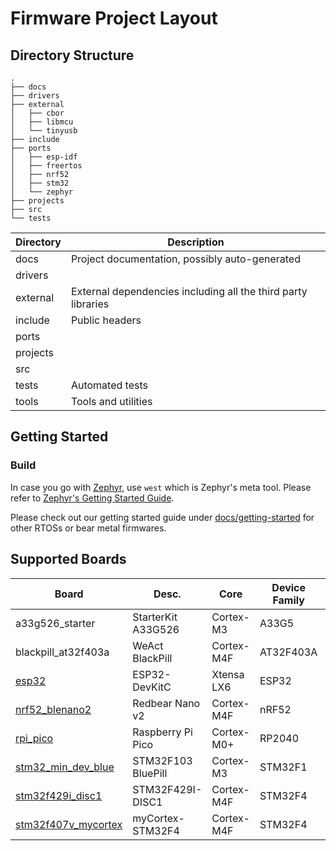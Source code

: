 # Firmware Project Layout

## Directory Structure

```shell
.
├── docs
├── drivers
├── external
│   ├── cbor
│   ├── libmcu
│   └── tinyusb
├── include
├── ports
│   ├── esp-idf
│   ├── freertos
│   ├── nrf52
│   ├── stm32
│   └── zephyr
├── projects
├── src
└── tests
```

| Directory | Description                                                   |
| --------- | -----------                                                   |
| docs      | Project documentation, possibly auto-generated                |
| drivers   |                                                               |
| external  | External dependencies including all the third party libraries |
| include   | Public headers                                                |
| ports     |                                                               |
| projects  |                                                               |
| src       |                                                               |
| tests     | Automated tests                                               |
| tools     | Tools and utilities                                           |

## Getting Started
### Build
In case you go with [Zephyr](https://zephyrproject.org/), use `west` which is
Zephyr's meta tool. Please refer to [Zephyr's Getting Started
Guide](https://docs.zephyrproject.org/latest/develop/getting_started/index.html).

Please check out our getting started guide under
[docs/getting-started](docs/getting-started) for other RTOSs or bear metal
firmwares.

## Supported Boards

| Board                                                | Desc.              | Core       | Device Family | Manufacturer | Note        |
| ---------------------------------------------------- | ------------------ | ---------- | ------------- | ------------ | ----------- |
| a33g526_starter                                      | StarterKit A33G526 | Cortex-M3  | A33G5         | ABOV         | In progress |
| blackpill_at32f403a                                  | WeAct BlackPill    | Cortex-M4F | AT32F403A     | Artery       | In progress |
| [esp32](docs/getting-started/esp32.md)               | ESP32-DevKitC      | Xtensa LX6 | ESP32         | Espressif    |             |
| [nrf52_blenano2](docs/getting-started/nrf52.md)      | Redbear Nano v2    | Cortex-M4F | nRF52         | Nordic       | In progress |
| [rpi_pico](docs/getting-started/rpi.md)              | Raspberry Pi Pico  | Cortex-M0+ | RP2040        | Raspberry Pi | In progress |
| [stm32_min_dev_blue](docs/getting-started/stm32.md)  | STM32F103 BluePill | Cortex-M3  | STM32F1       | ST           |             |
| [stm32f429i_disc1](docs/getting-started/stm32.md)    | STM32F429I-DISC1   | Cortex-M4F | STM32F4       | ST           | In progress |
| [stm32f407v_mycortex](docs/getting-started/stm32.md) | myCortex-STM32F4   | Cortex-M4F | STM32F4       | ST           | In progress |
